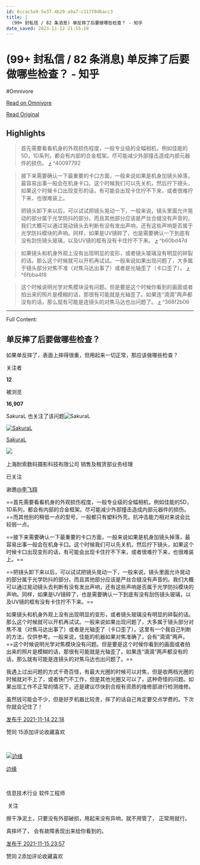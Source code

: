 ```yaml
---
id: 6ccac5a9-5e37-4b29-a9a7-c117f0dbacc3
title: |
  (99+ 封私信 / 82 条消息) 单反摔了后要做哪些检查？ - 知乎
date_saved: 2023-11-12 21:55:18
---
```


# (99+ 封私信 / 82 条消息) 单反摔了后要做哪些检查？ - 知乎
#Omnivore

[Read on Omnivore](https://omnivore.app/me/99-82-18bc69ad688)

[Read Original](https://www.zhihu.com/question/40180555)

## Highlights

> 首先需要看看机身的外观损伤程度，一般专业级的全幅相机，例如佳能的5D，1D系列，都会有内部的合金框架。尽可能减少外部撞击造成内部元器件的损伤。 [⤴️](https://omnivore.app/me/99-82-18bc69ad688#40097792-9f3b-4a56-bb5e-2e02e85faa52)  ^40097792

> 接下来需要确认一下最重要的卡口方面，一般来说如果是机身加镜头掉落，最容易出事一般会在机身卡口。这个时候我们可以先关机，然后拧下镜头，如果这个时候卡口出现变形的话，有可能会出现卡住拧不下来，或者很难拧下来，也很难装上。
> 
> 把镜头卸下来以后，可以试试把镜头晃动一下，一般来说，镜头里面允许晃动的部分属于光学防抖的部分。而且其他部分应该是严丝合缝没有声音的。我们大概可以通过晃动镜头去判断有没有发出声响，还有这些声响是否属于光学防抖模块的声响。同样，如果是UV镜碎了，也是需要确认一下到底有没有刮伤镜头玻璃，以及UV镜的框有没有卡住拧不下来。 [⤴️](https://omnivore.app/me/99-82-18bc69ad688#b60bd47d-5f1b-4834-abc1-f51a694db673)  ^b60bd47d

> 如果镜头和机身外观上没有出现明显的变形，或者镜头玻璃没有明显的碎裂的话。那么这个时候就可以开机再试试。一般来说如果出现问题了，大多属于镜头部分对焦不准（对焦马达出事了）或者是光轴歪了（卡口歪了）。 [⤴️](https://omnivore.app/me/99-82-18bc69ad688#6fbba4f8-6573-42fc-b7d8-1fa59042dee7)  ^6fbba4f8

> 这个时候说明光学对焦模块没有问题。但是要是这个时候你看到的画面或者拍出来的照片是模糊的话，那很有可能就是光轴歪了。如果连“滴滴”两声都没有的话，那么就有可能是连镜头的对焦马达也出问题了。 [⤴️](https://omnivore.app/me/99-82-18bc69ad688#368f2b06-51ff-493f-9c91-8a4f40742d98)  ^368f2b06


--- 

Full Content: 

## 单反摔了后要做哪些检查？

如果单反摔了，表面上摔得很重，但用起来一切正常，那应该做哪些检查？

关注者

**12**

被浏览

**16,907**

SakuraL 也关注了该问题![SakuraL](https://proxy-prod.omnivore-image-cache.app/0x0,sRf2a-t8f4OxAPKndhZ7PV39K67Jqltec9rORC_zYL8Y/https://pic1.zhimg.com/0de809a0be3f7b918f18374210507999_l.jpg?source=32738c0c)

[![SakuraL](https://proxy-prod.omnivore-image-cache.app/0x0,scp7p3DISh1rdvzTev28ISPDgde-alPyru5AlPd56bMc/https://picx.zhimg.com/0de809a0be3f7b918f18374210507999_l.jpg?source=1def8aca)](https://www.zhihu.com/people/sakural)

[SakuraL](https://www.zhihu.com/people/sakural)

[​](https://www.zhihu.com/question/48510028)​![](https://proxy-prod.omnivore-image-cache.app/0x0,sRpP1H2oa_TfsDLpATwsIt6ipVLRN7HlUZGTch2Ee4JQ/https://picx.zhimg.com/v2-4812630bc27d642f7cafcd6cdeca3d7a.jpg?source=88ceefae)

上海耐索数码摄影科技有限公司 销售及租赁部业务经理

已关注

谢邀[@李飞翔](https://www.zhihu.com/people/li-fei-xiang-81-73)

==首先需要看看机身的外观损伤程度，一般专业级的全幅相机，例如佳能的5D，1D系列，都会有内部的合金框架。尽可能减少外部撞击造成内部元器件的损伤。==而其他别的稍低一点的型号，一般都只有塑料外壳。抗冲击能力相对来说会比较弱一点。

==接下来需要确认一下最重要的卡口方面，一般来说如果是机身加镜头掉落，最容易出事一般会在机身卡口。这个时候我们可以先关机，然后拧下镜头，如果这个时候卡口出现变形的话，有可能会出现卡住拧不下来，或者很难拧下来，也很难装上。==

==把镜头卸下来以后，可以试试把镜头晃动一下，一般来说，镜头里面允许晃动的部分属于光学防抖的部分。而且其他部分应该是严丝合缝没有声音的。我们大概可以通过晃动镜头去判断有没有发出声响，还有这些声响是否属于光学防抖模块的声响。同样，如果是UV镜碎了，也是需要确认一下到底有没有刮伤镜头玻璃，以及UV镜的框有没有卡住拧不下来。==

如果镜头和机身外观上没有出现明显的变形，或者镜头玻璃没有明显的碎裂的话。那么这个时候就可以开机再试试。一般来说如果出现问题了，大多属于镜头部分对焦不准（对焦马达出事了）或者是光轴歪了（卡口歪了）。这里有一个我自己判断的方法，仅供参考。一般来说，佳能的机器如果对焦准确了，会有“滴滴”两声。==这个时候说明光学对焦模块没有问题。但是要是这个时候你看到的画面或者拍出来的照片是模糊的话，那很有可能就是光轴歪了。如果连“滴滴”两声都没有的话，那么就有可能是连镜头的对焦马达也出问题了。==

我遇上过出问题的方式千奇百怪，有最大光圈的时候可以对焦，但是收两档光圈的时候就对不上了，或者快门不工作，但是其他光圈又可以了，这种奇怪的问题。如果出现工作不正常的情况下，还是建议尽快到合规有资质的维修部进行检测维修。

虽然钱可能会不少，但是好歹机器比较贵，摔了的话自己肯定要交点学费的。下次你就会记住了！

[发布于 2021-11-14 22:18](https://www.zhihu.com/question/40180555/answer/2224203956)

​赞同 15​​添加评论​收藏​喜欢

​

[![边缘](https://proxy-prod.omnivore-image-cache.app/0x0,sJD7_Zhb3dq4jZj1AKBZoZwAZR-BCHuLATIclAwRCM58/https://pic1.zhimg.com/f9a23b58e681631d1a613d9733b23ab0_l.jpg?source=1def8aca)](https://www.zhihu.com/people/edgeperson)

[边缘](https://www.zhihu.com/people/edgeperson)

[​](https://www.zhihu.com/question/48510028)

信息技术行业 软件工程师

​ 关注

擦干净泥土，只要没有外部破损，用起来没有异响，就不用管了， 正常用就行。

真摔坏了， 会有故障表现出来给你看到的。

[发布于 2021-11-15 23:57](https://www.zhihu.com/question/40180555/answer/2226265535)

​赞同 2​​添加评论​收藏​喜欢

​

